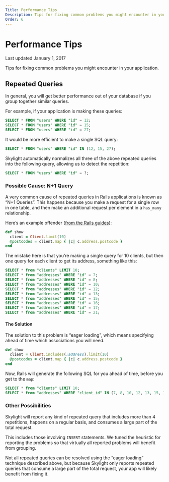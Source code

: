 ```yaml
---
Title: Performance Tips
Description: Tips for fixing common problems you might encounter in your application.
Order: 6
---
```


# Performance Tips

Last updated January 1, 2017

Tips for fixing common problems you might encounter in your application.


## Repeated Queries

In general, you will get better performance out of your database if you group together similar queries.

For example, if your application is making these queries:

```sql
SELECT * FROM "users" WHERE "id" = 12;
SELECT * FROM "users" WHERE "id" = 15;
SELECT * FROM "users" WHERE "id" = 27;
```

It would be more efficient to make a single SQL query:

```sql
SELECT * FROM "users" WHERE "id" IN (12, 15, 27);
```

Skylight automatically normalizes all three of the above repeated queries into the following query, allowing us to detect the repetition:

```sql
SELECT * FROM "users" WHERE "id" = ?;
```

### Possible Cause: N+1 Query

A very common cause of repeated queries in Rails applications is known as “N+1 Queries”. This happens because you make a request for a single row in one table, and then make an additional request per element in a `has_many` relationship.

Here’s an example offender ([from the Rails guides](http://guides.rubyonrails.org/active_record_querying.html#eager-loading-associations)):

```ruby
def show
  client = Client.limit(10)
  @postcodes = client.map { |c| c.address.postcode }
end
```

The mistake here is that you’re making a single query for 10 clients, but then one query for each client to get its address, something like this:

```sql
SELECT * from "clients" LIMIT 10;
SELECT * from "addresses" WHERE "id" = 7;
SELECT * from "addresses" WHERE "id" = 8;
SELECT * from "addresses" WHERE "id" = 10;
SELECT * from "addresses" WHERE "id" = 12;
SELECT * from "addresses" WHERE "id" = 13;
SELECT * from "addresses" WHERE "id" = 15;
SELECT * from "addresses" WHERE "id" = 16;
SELECT * from "addresses" WHERE "id" = 17;
SELECT * from "addresses" WHERE "id" = 21;
```


#### The Solution

The solution to this problem is “eager loading”, which means specifying ahead of time which associations you will need.

```ruby
def show
  client = Client.includes(:address).limit(10)
  @postcodes = client.map { |c| c.address.postcode }
end
```

Now, Rails will generate the following SQL for you ahead of time, before you get to the `map`:

```sql
SELECT * from "clients" LIMIT 10;
SELECT * from "addresses" WHERE "client_id" IN (7, 8, 10, 12, 13, 15, 16, 17, 21);
```


### Other Possibilities

Skylight will report any kind of repeated query that includes more than 4 repetitions, happens on a regular basis, and consumes a large part of the total request.

This includes those involving `INSERT` statements. We tuned the heuristic for reporting the problems so that virtually all reported problems will benefit from grouping.

Not all repeated queries can be resolved using the “eager loading” technique described above, but because Skylight only reports repeated queries that consume a large part of the total request, your app will likely benefit from fixing it.
